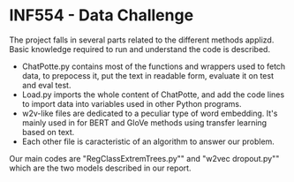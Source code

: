 # INF554 - Data Challenge

The project falls in several parts related to the different methods applizd. Basic knowledge required to run and understand the code is described.
- ChatPotte.py contains most of the functions and wrappers used to fetch data, to prepocess it, put the text in readable form, evaluate it on test and eval test.
- Load.py imports the whole content of ChatPotte, and add the code lines to import data into variables used in other Python programs.
- w2v-like files are dedicated to a peculiar type of word embedding. It's mainly used in for BERT and GloVe methods using transfer learning based on text.
- Each other file is caracteristic of an algorithm to answer our problem.

Our main codes are "RegClassExtremTrees.py"" and "w2vec dropout.py"" which are the two models described in our report.
